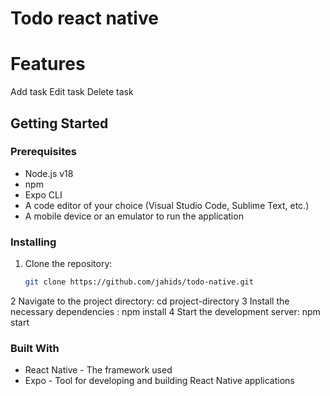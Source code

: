 # Todo react native

# Features
Add task
Edit task
Delete task

## Getting Started

### Prerequisites

- Node.js v18
- npm 
- Expo CLI 
- A code editor of your choice (Visual Studio Code, Sublime Text, etc.)
- A mobile device or an emulator to run the application

### Installing

1. Clone the repository:
   ```sh
   git clone https://github.com/jahids/todo-native.git
   
2 Navigate to the project directory:  cd project-directory
3 Install the necessary dependencies : npm install
4 Start the development server: npm start

### Built With
- React Native - The framework used
- Expo - Tool for developing and building React Native applications
